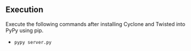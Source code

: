 ## Execution

Execute the following commands after installing Cyclone and Twisted into PyPy using pip.

- `pypy server.py`
